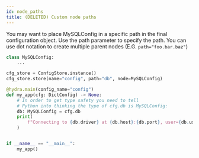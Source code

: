 ```yaml
---
id: node_paths
title: (DELETED) Custom node paths
---
```


You may want to place MySQLConfig in a specific path in the final configuration object.
Use the path parameter to specify the path. You can use dot notation to create multiple
parent nodes (E.G. `path="foo.bar.baz"`)  

```python
class MySQLConfig:
    ...

cfg_store = ConfigStore.instance()
cfg_store.store(name="config", path="db", node=MySQLConfig)

@hydra.main(config_name="config")
def my_app(cfg: DictConfig) -> None:
    # In order to get type safety you need to tell
    # Python into thinking the type of cfg.db is MySQLConfig:
    db: MySQLConfig = cfg.db
    print(
        f"Connecting to {db.driver} at {db.host}:{db.port}, user={db.user}, password={db.password}"
    )


if __name__ == "__main__":
    my_app()

```